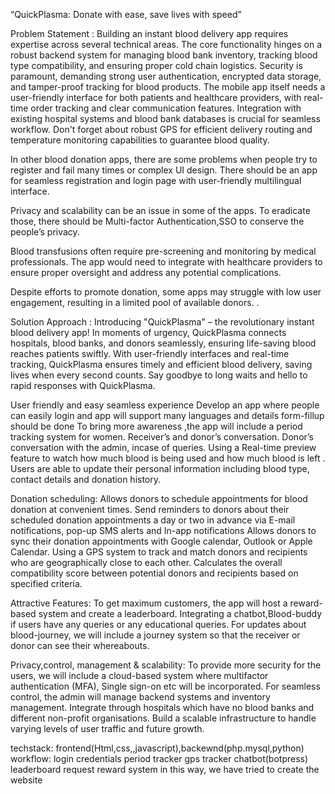 “QuickPlasma: Donate with ease, save lives with speed”

Problem Statement : Building an instant blood delivery app requires expertise across several technical areas. The core functionality hinges on a robust backend system for managing blood bank inventory, tracking blood type compatibility, and ensuring proper cold chain logistics. Security is paramount, demanding strong user authentication, encrypted data storage, and tamper-proof tracking for blood products. The mobile app itself needs a user-friendly interface for both patients and healthcare providers, with real-time order tracking and clear communication features. Integration with existing hospital systems and blood bank databases is crucial for seamless workflow. Don't forget about robust GPS for efficient delivery routing and temperature monitoring capabilities to guarantee blood quality.

In other blood donation apps, there are some problems when people try to register and fail many times or complex UI design. There should be an app for seamless registration and login page with user-friendly multilingual interface.

Privacy and scalability can be an issue in some of the apps. To eradicate those, there should be Multi-factor Authentication,SSO to conserve the people’s privacy.

Blood transfusions often require pre-screening and monitoring by medical professionals. The app would need to integrate with healthcare providers to ensure proper oversight and address any potential complications.

Despite efforts to promote donation, some apps may struggle with low user engagement, resulting in a limited pool of available donors. .

Solution Approach : Introducing "QuickPlasma" – the revolutionary instant blood delivery app! In moments of urgency, QuickPlasma connects hospitals, blood banks, and donors seamlessly, ensuring life-saving blood reaches patients swiftly. With user-friendly interfaces and real-time tracking, QuickPlasma ensures timely and efficient blood delivery, saving lives when every second counts. Say goodbye to long waits and hello to rapid responses with QuickPlasma.

User friendly and easy seamless experience Develop an app where people can easily login and app will support many languages and details form-fillup should be done To bring more awareness ,the app will include a period tracking system for women. Receiver’s and donor’s conversation. Donor’s conversation with the admin, incase of queries. Using a Real-time preview feature to watch how much blood is being used and how much blood is left . Users are able to update their personal information including blood type, contact details and donation history.

Donation scheduling: Allows donors to schedule appointments for blood donation at convenient times. Send reminders to donors about their scheduled donation appointments a day or two in advance via E-mail notifications, pop-up SMS alerts and In-app notifications Allows donors to sync their donation appointments with Google calendar, Outlook or Apple Calendar. Using a GPS system to track and match donors and recipients who are geographically close to each other. Calculates the overall compatibility score between potential donors and recipients based on specified criteria.

Attractive Features: To get maximum customers, the app will host a reward-based system and create a leaderboard. Integrating a chatbot,Blood-buddy if users have any queries or any educational queries. For updates about blood-journey, we will include a journey system so that the receiver or donor can see their whereabouts.

Privacy,control, management & scalability: To provide more security for the users, we will include a cloud-based system where multifactor authentication (MFA), Single sign-on etc will be incorporated. For seamless control, the admin will manage backend systems and inventory management. Integrate through hospitals which have no blood banks and different non-profit organisations. Build a scalable infrastructure to handle varying levels of user traffic and future growth.

techstack: frontend(Html,css,,javascript),backewnd(php.mysql,python) workflow: login credentials period tracker gps tracker chatbot(botpress) leaderboard request reward system in this way, we have tried to create the website
